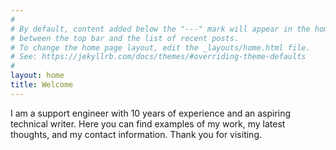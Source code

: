 ```yaml
---
#
# By default, content added below the "---" mark will appear in the home page
# between the top bar and the list of recent posts.
# To change the home page layout, edit the _layouts/home.html file.
# See: https://jekyllrb.com/docs/themes/#overriding-theme-defaults
#
layout: home
title: Welcome
---
```


I am a support engineer with 10 years of experience and an aspiring technical writer. Here you can find examples of my work, my latest thoughts, and my contact information. Thank you for visiting.